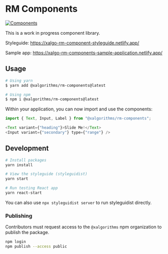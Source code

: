# RM Components

[![Components](https://github.com/Xalgorithms/rm-components/workflows/Components/badge.svg)](https://github.com/Xalgorithms/rm-components#development)

This is a work in progress component library.

Styleguide: <https://xalgo-rm-component-styleguide.netlify.app/>

Sample app: <https://xalgo-rm-components-sample-application.netlify.app/>

## Usage

```sh
# Using yarn
$ yarn add @xalgorithms/rm-components@latest

# Using npm
$ npm i @xalgorithms/rm-components@latest
```

Within your application, you can now import and use the components:

```js
import { Text, Input, Label } from "@xalgorithms/rm-components";

<Text variant={"heading"}>Slide Me!</Text>
<Input variant={"secondary"} type={"range"} />
```

## Development

```sh
# Install packages
yarn install

# View the styleguide (styleguidist)
yarn start

# Run testing React app
yarn react-start
```

You can also use `npx styleguidist server` to run styleguidist directly.

### Publishing

Contributors must request access to the `@xalgorithms` npm organization to publish the package.

```sh
npm login
npm publish --access public
```
